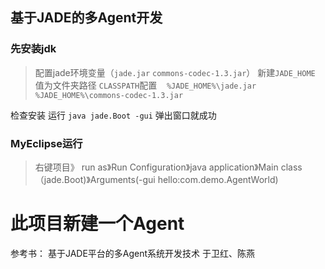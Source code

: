 ## 基于JADE的多Agent开发

### 先安装jdk

> 配置jade环境变量（`jade.jar`   `commons-codec-1.3.jar`）
新建`JADE_HOME`  值为文件夹路径
`CLASSPATH`配置    `%JADE_HOME%\jade.jar`   `%JADE_HOME%\commons-codec-1.3.jar`

检查安装   运行 `java jade.Boot -gui` 弹出窗口就成功

### MyEclipse运行
> 右键项目》 run as》Run Configuration》java application》Main class（jade.Boot)》Arguments(-gui hello:com.demo.AgentWorld)

# 此项目新建一个Agent

参考书：
基于JADE平台的多Agent系统开发技术   于卫红、陈燕
